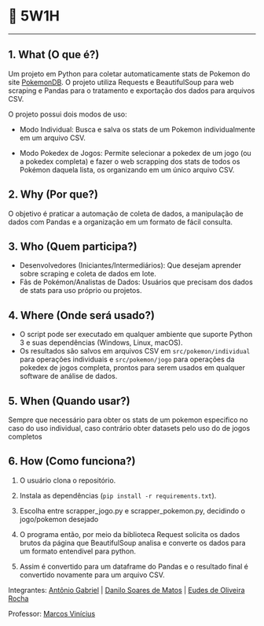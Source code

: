 # 📑 5W1H

---

## 1. What (O que é?)

Um projeto em Python para coletar automaticamente stats de Pokemon do site [PokemonDB](https://pokemondb.net). O projeto utiliza Requests e BeautifulSoup para web scraping e Pandas para o tratamento e exportação dos dados para arquivos CSV.

O projeto possui dois modos de uso:

* Modo Individual: Busca e salva os stats de um Pokemon individualmente em um arquivo CSV.

* Modo Pokedex de Jogos: Permite selecionar a pokedex de um jogo (ou a pokedex completa) e fazer o web scrapping dos stats de todos os Pokémon daquela lista, os organizando em um único arquivo CSV.

## 2. Why (Por que?)

O objetivo é praticar a automação de coleta de dados, a manipulação de dados com Pandas e a organização em um formato de fácil consulta.

## 3. Who (Quem participa?)

* Desenvolvedores (Iniciantes/Intermediários): Que desejam aprender sobre scraping e coleta de dados em lote.
* Fãs de Pokémon/Analistas de Dados: Usuários que precisam dos dados de stats para uso próprio ou projetos.

## 4. Where (Onde será usado?)

* O script pode ser executado em qualquer ambiente que suporte Python 3 e suas dependências (Windows, Linux, macOS).
* Os resultados são salvos em arquivos CSV em `src/pokemon/individual` para operações individuais e `src/pokemon/jogo` para operações da pokedex de jogos completa, prontos para serem usados em qualquer software de análise de dados.

## 5. When (Quando usar?)

Sempre que necessário para obter os stats de um pokemon especifico no caso do uso individual, caso contrário obter datasets pelo uso do de jogos completos

## 6. How (Como funciona?)

1.  O usuário clona o repositório.

2.  Instala as dependências (`pip install -r requirements.txt`).

3.  Escolha entre scrapper_jogo.py e scrapper_pokemon.py, decidindo o jogo/pokemon desejado

4.  O programa então, por meio da biblioteca Request solicita os dados brutos da página
    que BeautifulSoup analisa e converte os dados para um formato entendivel para python.

5.  Assim é convertido para um dataframe do Pandas e o resultado final é convertido novamente
    para um arquivo CSV.

Integrantes:
[Antônio Gabriel](https://github.com/Anton-Gabriel-code) | [Danilo Soares de Matos](https://github.com/danilosmatos) | [Eudes de Oliveira Rocha](https://github.com/eudesolv)

Professor:
[Marcos Vinícius](https://github.com/marcmec)

